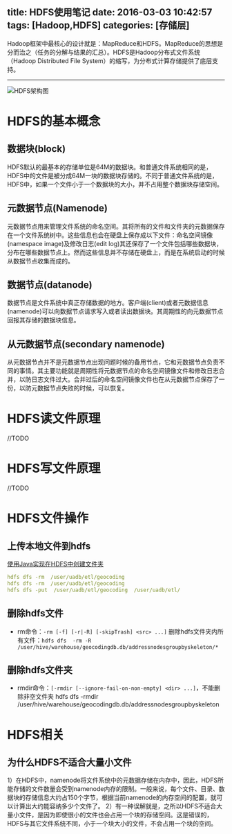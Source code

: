 title: HDFS使用笔记
date: 2016-03-03 10:42:57
tags: [Hadoop,HDFS]
categories: [存储层]
---

Hadoop框架中最核心的设计就是：MapReduce和HDFS。MapReduce的思想是分而治之（任务的分解与结果的汇总）。HDFS是Hadoop分布式文件系统（Hadoop Distributed File System）的缩写，为分布式计算存储提供了底层支持。
- - -
<!-- more -->

![HDFS架构图](https://hadoop.apache.org/docs/r1.2.1/images/hdfsarchitecture.gif)

# HDFS的基本概念
## 数据块(block)
HDFS默认的最基本的存储单位是64M的数据块。和普通文件系统相同的是，HDFS中的文件是被分成64M一块的数据块存储的。不同于普通文件系统的是，HDFS中，如果一个文件小于一个数据块的大小，并不占用整个数据块存储空间。

## 元数据节点(Namenode)
元数据节点用来管理文件系统的命名空间。其将所有的文件和文件夹的元数据保存在一个文件系统树中。这些信息也会在硬盘上保存成以下文件：命名空间镜像(namespace image)及修改日志(edit log)其还保存了一个文件包括哪些数据块，分布在哪些数据节点上。然而这些信息并不存储在硬盘上，而是在系统启动的时候从数据节点收集而成的。

## 数据节点(datanode)
数据节点是文件系统中真正存储数据的地方。客户端(client)或者元数据信息(namenode)可以向数据节点请求写入或者读出数据块。其周期性的向元数据节点回报其存储的数据块信息。

## 从元数据节点(secondary namenode)
从元数据节点并不是元数据节点出现问题时候的备用节点，它和元数据节点负责不同的事情。其主要功能就是周期性将元数据节点的命名空间镜像文件和修改日志合并，以防日志文件过大。合并过后的命名空间镜像文件也在从元数据节点保存了一份，以防元数据节点失败的时候，可以恢复。

# HDFS读文件原理
//TODO

# HDFS写文件原理
//TODO

# HDFS文件操作
## 上传本地文件到hdfs
[使用Java实现在HDFS中创建文件夹](http://www.linuxidc.com/Linux/2013-05/83867.htm)
``` yaml
hdfs dfs -rm  /user/uadb/etl/geocoding
hdfs dfs -rm  /user/uadb/etl/geocoding
hdfs dfs -put  /user/uadb/etl/geocoding  /user/uadb/etl/
```
## 删除hdfs文件
* rm命令：`-rm [-f] [-r|-R] [-skipTrash] <src> ...]`
删除hdfs文件夹内所有文件：`hdfs dfs  -rm -R  /user/hive/warehouse/geocodingdb.db/addressnodesgroupbyskeleton/*`

## 删除hdfs文件夹
* rmdir命令：`[-rmdir [--ignore-fail-on-non-empty] <dir> ...]`，不能删除非空文件夹
hdfs dfs  -rmdir   /user/hive/warehouse/geocodingdb.db/addressnodesgroupbyskeleton


# HDFS相关
## 为什么HDFS不适合大量小文件
1）在HDFS中，namenode将文件系统中的元数据存储在内存中，因此，HDFS所能存储的文件数量会受到namenode内存的限制。一般来说，每个文件、目录、数据块的存储信息大约占150个字节，根据当前namenode的内存空间的配置，就可以计算出大约能容纳多少个文件了。
2）有一种误解就是，之所以HDFS不适合大量小文件，是因为即使很小的文件也会占用一个块的存储空间。这是错误的，HDFS与其它文件系统不同，小于一个块大小的文件，不会占用一个块的空间。
